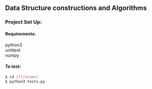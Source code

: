 ## Data Structure constructions and Algorithms
### Project Set Up:

#### Requirements:
python3\
unittest\
numpy

#### To test:

```bash
$ cd [filename]
$ python3 tests.py
```
